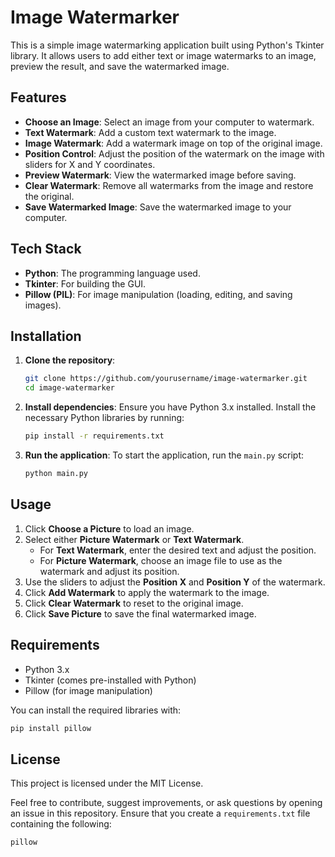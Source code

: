 # Image Watermarker

This is a simple image watermarking application built using Python's Tkinter library. It allows users to add either text or image watermarks to an image, preview the result, and save the watermarked image.

## Features

- **Choose an Image**: Select an image from your computer to watermark.
- **Text Watermark**: Add a custom text watermark to the image.
- **Image Watermark**: Add a watermark image on top of the original image.
- **Position Control**: Adjust the position of the watermark on the image with sliders for X and Y coordinates.
- **Preview Watermark**: View the watermarked image before saving.
- **Clear Watermark**: Remove all watermarks from the image and restore the original.
- **Save Watermarked Image**: Save the watermarked image to your computer.

## Tech Stack

- **Python**: The programming language used.
- **Tkinter**: For building the GUI.
- **Pillow (PIL)**: For image manipulation (loading, editing, and saving images).

## Installation

1. **Clone the repository**:
   ```bash
   git clone https://github.com/yourusername/image-watermarker.git
   cd image-watermarker
   ```

2. **Install dependencies**:
   Ensure you have Python 3.x installed. Install the necessary Python libraries by running:
   ```bash
   pip install -r requirements.txt
   ```

3. **Run the application**:
   To start the application, run the `main.py` script:
   ```bash
   python main.py
   ```

## Usage

1. Click **Choose a Picture** to load an image.
2. Select either **Picture Watermark** or **Text Watermark**.
   - For **Text Watermark**, enter the desired text and adjust the position.
   - For **Picture Watermark**, choose an image file to use as the watermark and adjust its position.
3. Use the sliders to adjust the **Position X** and **Position Y** of the watermark.
4. Click **Add Watermark** to apply the watermark to the image.
5. Click **Clear Watermark** to reset to the original image.
6. Click **Save Picture** to save the final watermarked image.

## Requirements

- Python 3.x
- Tkinter (comes pre-installed with Python)
- Pillow (for image manipulation)

You can install the required libraries with:

```bash
pip install pillow
```

## License
This project is licensed under the MIT License.


Feel free to contribute, suggest improvements, or ask questions by opening an issue in this repository.
Ensure that you create a `requirements.txt` file containing the following:

```txt
pillow
```
